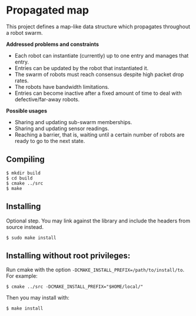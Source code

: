 # Propagated map

This project defines a map-like data structure which propagates throughout a robot swarm.

**Addressed problems and constraints**

- Each robot can instantiate (currently) up to one entry and manages that entry.
- Entries can be updated by the robot that instantiated it.
- The swarm of robots must reach consensus despite high packet drop rates.
- The robots have bandwidth limitations.
- Entries can become inactive after a fixed amount of time to deal with defective/far-away robots.

**Possible usages**

- Sharing and updating sub-swarm memberships.
- Sharing and updating sensor readings.
- Reaching a barrier, that is, waiting until a certain number of robots are ready to go to the next state.

Compiling
---------

    $ mkdir build
    $ cd build
    $ cmake ../src
    $ make

Installing
----------

Optional step. You may link against the library and include the headers from source instead.

    $ sudo make install

Installing without root privileges:
-----------------------------------

Run cmake with the option `-DCMAKE_INSTALL_PREFIX=/path/to/install/to`. For example:

    $ cmake ../src -DCMAKE_INSTALL_PREFIX="$HOME/local/"

Then you may install with:

    $ make install
